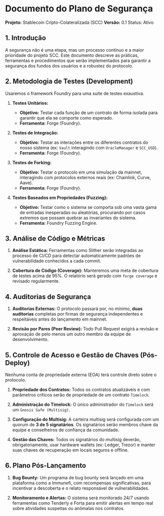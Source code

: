 # Documento do Plano de Segurança

**Projeto:** Stablecoin Cripto-Colateralizada (SCC)
**Versão:** 0.1
Status: Ativo

## 1. Introdução

A segurança não é uma etapa, mas um processo contínuo e a maior prioridade do projeto SCC. Este documento descreve as práticas, ferramentas e procedimentos que serão implementados para garantir a segurança dos fundos dos usuários e a robustez do protocolo.

## 2. Metodologia de Testes (Development)

Usaremos o framework Foundry para uma suíte de testes exaustiva.

1.  **Testes Unitários:**
    - **Objetivo:** Testar cada função de um contrato de forma isolada para garantir que ela se comporte como esperado.
    - **Ferramenta:** Forge (Foundry).

2.  **Testes de Integração:**
    - **Objetivo:** Testar as interações entre os diferentes contratos do nosso sistema (ex: `Vault` interagindo com `OracleManager` e `SCC_USD`).
    - **Ferramenta:** Forge (Foundry).

3.  **Testes de Forking:**
    - **Objetivo:** Testar o protocolo em uma simulação da mainnet, interagindo com protocolos externos reais (ex: Chainlink, Curve, Aave).
    - **Ferramenta:** Forge (Foundry).

4.  **Testes Baseados em Propriedades (Fuzzing):**
    - **Objetivo:** Testar como o sistema se comporta sob uma vasta gama de entradas inesperadas ou aleatórias, procurando por casos extremos que possam quebrar as invariantes do sistema.
    - **Ferramenta:** Foundry Fuzzing Engine.

## 3. Análise de Código e Métricas

1.  **Análise Estática:** Ferramentas como Slither serão integradas ao processo de CI/CD para detectar automaticamente padrões de vulnerabilidade conhecidos a cada commit.

2.  **Cobertura de Código (Coverage):** Manteremos uma meta de cobertura de testes acima de 95%. O relatório será gerado com `forge coverage` e revisado regularmente.

## 4. Auditorias de Segurança

1.  **Auditorias Externas:** O protocolo passará por, no mínimo, **duas auditorias** completas por firmas de segurança independentes e respeitáveis antes do lançamento em mainnet.

2.  **Revisão por Pares (Peer Review):** Todo Pull Request exigirá a revisão e aprovação de pelo menos um outro membro da equipe de desenvolvimento.

## 5. Controle de Acesso e Gestão de Chaves (Pós-Deploy)

Nenhuma conta de propriedade externa (EOA) terá controle direto sobre o protocolo.

1.  **Propriedade dos Contratos:** Todos os contratos atualizáveis e com parâmetros críticos serão de propriedade de um contrato `Timelock`.

2.  **Administração do Timelock:** O único administrador do `Timelock` será um `Gnosis Safe (Multisig)`.

3.  **Configuração do Multisig:** A carteira multisig será configurada com um quorum de **3 de 5 signatários**. Os signatários serão membros chave da equipe e conselheiros de confiança da comunidade.

4.  **Gestão das Chaves:** Todos os signatários do multisig deverão, obrigatoriamente, usar hardware wallets (ex: Ledger, Trezor) e manter suas chaves de recuperação em locais seguros e offline.

## 6. Plano Pós-Lançamento

1.  **Bug Bounty:** Um programa de bug bounty será lançado em uma plataforma como a Immunefi, com recompensas significativas, para incentivar a descoberta e o relato responsável de vulnerabilidades.

2.  **Monitoramento e Alertas:** O sistema será monitorado 24/7 usando ferramentas como Tenderly e Forta para emitir alertas em tempo real sobre atividades suspeitas ou anômalas nos contratos.
